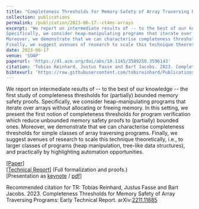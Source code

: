 ```yaml
---
title: "Completeness Thresholds for Memory Safety of Array Traversing Programs"
collection: publications
permalink: /publication/2023-06-17--ct4ms-arrays
excerpt: 'We report on intermediate results of -- to the best of our knowledge -- the first study of completeness thresholds for (partially) bounded memory safety proofs. 
Specifically, we consider heap-manipulating programs that iterate over arrays without allocating or freeing memory. In this setting, we present the first notion of completeness thresholds for program verification which reduce unbounded memory safety proofs to (partially) bounded ones. 
Moreover, we demonstrate that we can characterise completeness thresholds for simple classes of array traversing programs. 
Finally, we suggest avenues of research to scale this technique theoretically, i.e., to larger classes of programs (heap manipulation, tree-like data structures), and practically by highlighting automation opportunities.'
date: 2023-06-17
venue: 'SOAP'
paperurl: 'https://dl.acm.org/doi/abs/10.1145/3589250.3596143'
citation: 'Tobias Reinhard, Justus Fasse and Bart Jacobs. 2023. Completeness Thresholds for Memory Safety of Array Traversing Programs. In Proceedings of the 12th ACM SIGPLAN International Workshop on the State Of the Art in Program Analysis'
bibtexurl: 'https://raw.githubusercontent.com/tobireinhard/Publications/master/papers/SOAP23--CTs4MS-Arrays/ct4ms-arrays.bib'
---
```


We report on intermediate results of -- to the best of our knowledge -- the first study of completeness thresholds for (partially) bounded memory safety proofs. 
Specifically, we consider heap-manipulating programs that iterate over arrays without allocating or freeing memory. In this setting, we present the first notion of completeness thresholds for program verification which reduce unbounded memory safety proofs to (partially) bounded ones. 
Moreover, we demonstrate that we can characterise completeness thresholds for simple classes of array traversing programs. 
Finally, we suggest avenues of research to scale this technique theoretically, i.e., to larger classes of programs (heap manipulation, tree-like data structures), and practically by highlighting automation opportunities.


[[Paper](https://dl.acm.org/doi/abs/10.1145/3589250.3596143)]  
[[Technical Report](https://arxiv.org/abs/2211.11885)]
(Full formalization and proofs.)  
[Presentation as [keynote](https://raw.githubusercontent.com/tobireinhard/Publications/master/papers/SOAP23--CTs4MS-Arrays/SOAP23-ct4ms-arrays-presentation.key) / [pdf](https://raw.githubusercontent.com/tobireinhard/Publications/master/papers/SOAP23--CTs4MS-Arrays/SOAP23-ct4ms-arrays-presentation.pdf)]


Recommended citation for TR: Tobias Reinhard, Justus Fasse and Bart Jacobs. 2023. Completeness Thresholds for Memory Safety of Array Traversing Programs: Early Technical Report. arXiv:[2211.11885](https://arxiv.org/pdf/2211.11885.pdf)
